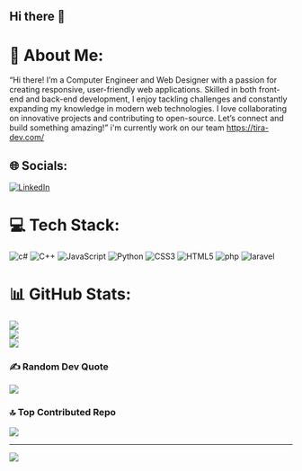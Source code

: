 ## Hi there 👋
# 💫 About Me:
   “Hi there! I’m a Computer Engineer and Web Designer with a passion for creating responsive, user-friendly web applications. Skilled in both front-end and back-end development, I enjoy tackling challenges and constantly expanding my knowledge in modern web technologies. I love collaborating on innovative projects and contributing to open-source. Let’s connect and build something amazing!”
   i'm currently work on our team https://tira-dev.com/


## 🌐 Socials:
[![LinkedIn](https://img.shields.io/badge/LinkedIn-%230077B5.svg?logo=linkedin&logoColor=white)](https://linkedin.com/in/https://www.linkedin.com/in/zohreh-bahmani-647894334?utm_source=share&utm_campaign=share_via&utm_content=profile&utm_medium=android_app) 

# 💻 Tech Stack:
![c#](https://img.shields.io/badge/c%23-%23239120.svg?style=flat&logo=csharp&logoColor=white) ![C++](https://img.shields.io/badge/c++-blue) ![JavaScript](https://img.shields.io/badge/javascript-%23323330.svg?style=flat&logo=javascript&logoColor=%23F7DF1E) ![Python](https://img.shields.io/badge/python-3670A0?style=flat&logo=python&logoColor=ffdd54) ![CSS3](https://img.shields.io/badge/css3-%231572B6.svg?style=flat&logo=css3&logoColor=white) ![HTML5](https://img.shields.io/badge/html5-%23E34F26.svg?style=flat&logo=html5&logoColor=white) ![php](https://img.shields.io/badge/php-%2523E34F26.svg?style=flat&logo=php&logoColor=white) ![laravel](https://img.shields.io/badge/laravel-%2523E34F26.svg?style=flat&logo=laravel&logoColor=white) 
# 📊 GitHub Stats:
![](https://github-readme-stats.vercel.app/api?username=shayan041ir&theme=radical&hide_border=false&include_all_commits=false&count_private=false)<br/>
![](https://github-readme-streak-stats.herokuapp.com/?user=shayan041ir&theme=radical&hide_border=false)<br/>
![](https://github-readme-stats.vercel.app/api/top-langs/?username=shayan041ir&theme=radical&hide_border=false&include_all_commits=false&count_private=false&layout=compact)

### ✍️ Random Dev Quote
![](https://quotes-github-readme.vercel.app/api?type=horizontal&theme=radical)
<!-- https://quotes-github-readme.vercel.app/api?type=horizontal&theme=radical -->
### 🔝 Top Contributed Repo
![](https://github-contributor-stats.vercel.app/api?username=shayan041ir&limit=5&theme=shadow_green&combine_all_yearly_contributions=true)

---
[![](https://visitcount.itsvg.in/api?id=shayan041ir&icon=9&color=6)](https://visitcount.itsvg.in)
